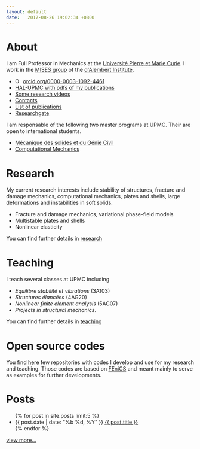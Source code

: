 ```yaml
---
layout: default
date:   2017-08-26 19:02:34 +0800
---
```

<link href="https://fonts.googleapis.com/css?family=Open+Sans" rel="stylesheet">

# About
I am Full Professor in Mechanics at the [Université Pierre et Marie Curie](http://www.upmc.fr).
I work in the [MISES group](http://www.dalembert.upmc.fr/mises/index.php)
of the [d'Alembert Institute](http://www.dalembert.upmc.fr/ijlrda/).

- <a href="https://orcid.org/0000-0003-1092-4461" target="orcid.widget" rel="noopener noreferrer" style="vertical-align:top;"><img src="https://orcid.org/sites/default/files/images/orcid_16x16.png" style="width:1em;margin-right:.5em;" alt="ORCID iD icon">orcid.org/0000-0003-1092-4461</a>
- [HAL-UPMC with pdfs of my publications](http://hal.upmc.fr/search/index/?q=authFullName_t%3A%28Maurini+Corrado%29&submit=)
- [Some research videos](https://www.youtube.com/user/cmaurini)
- [Contacts](/contacts/)
- [List of publications](/publications/)
- [Researchgate](https://www.researchgate.net/profile/Corrado_Maurini)

I am responsable of the following two master programs at UPMC. Their are open to international students.
- [Mécanique des solides et du Génie Civil](http://www.master.spi.upmc.fr/fr/mecanique-des-solides-et-du-genie-civil.html)
- [Computational Mechanics](http://www.master.spi.upmc.fr/fr/computational-mechanics.html)



# Research
My current research interests include stability of structures,
fracture and damage mechanics, computational mechanics,
plates and shells, large deformations and instabilities in soft solids.

- Fracture and damage mechanics, variational phase-field models
- Multistable plates and shells
- Nonlinear elasticity

You can find further details in [research](research)

# Teaching
I teach several classes at UPMC including
- *Equilibre stabilité et vibrations* (3A103)
- *Structures élancées* (4AG20)
- *Nonlinear finite element analysis* (5AG07)
- *Projects in structural mechanics*.

You can find further details in [teaching](teaching)


# Open source codes
You find [here](codes) few repositories with codes I develop and use for my research and teaching. Those codes are based on [FEniCS](https://fenicsproject.org) and meant mainly to serve as examples for further developments.

# Posts
<div class="home">
	<section>
		<ul class="post-list">
			{% for post in site.posts limit:5 %}
			<li>
				<time datetime="{{ post.date | date_to_xmlschema }}">{{ post.date | date: "%b %d, %Y" }}</time>
				<a href="{{ post.url | prepend: site.baseurl }}">{{ post.title }}</a>
			</li>
			{% endfor %}
		</ul>
		<p><a href="{{ "/archives/" | prepend: site.baseurl }}">view more...</a></p>
	</section>
	</div>


